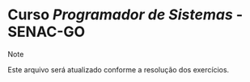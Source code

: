 # Curso _Programador de Sistemas_ - SENAC-GO
> [!NOTE]
> Este arquivo será atualizado conforme a resolução dos exercícios.
